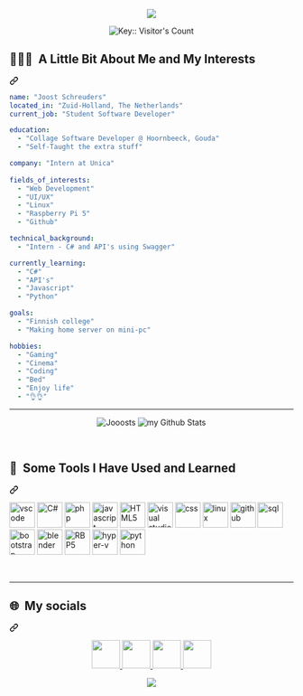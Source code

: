 <p align="center" dir="auto">
<a target="_blank" rel="noopener noreferrer nofollow" href="https://camo.githubusercontent.com/daa279ca78be42b310b9d7d7ea35f996418037e6fc81a54fc91ce6732e7f2e9e/68747470733a2f2f63617073756c652d72656e6465722e76657263656c2e6170702f6170693f747970653d776176696e6726636f6c6f723d6772616469656e7426746578743d48656c6c6f21266865696768743d3130302673656374696f6e3d686561646572"><img src="https://capsule-render.vercel.app/api?type=waving&height=150&color=gradient&text=//%20Hey&textBg=false&animation=blink&descAlignY=90&fontAlignY=30&section=header&reversal=false&fontSize=61"></a>
</p>

<p align="center">
<img src="https://profile-counter.deno.dev/:JoostSchreuders:/count.svg" alt="Key:: Visitor's Count" />
</p>

<div class="markdown-heading" dir="auto"><h2 class="heading-element" dir="auto"> 👨🏻‍💻 &nbsp;A Little Bit About Me and My Interests</h2><a id="user-content--‍-a-little-bit-about-me-and-my-interests" class="anchor" aria-label="Permalink:  👨🏻‍💻 &nbsp;A Little Bit About Me and My Interests" href="#-‍-a-little-bit-about-me-and-my-interests"><svg class="octicon octicon-link" viewBox="0 0 16 16" version="1.1" width="16" height="16" aria-hidden="true"><path d="m7.775 3.275 1.25-1.25a3.5 3.5 0 1 1 4.95 4.95l-2.5 2.5a3.5 3.5 0 0 1-4.95 0 .751.751 0 0 1 .018-1.042.751.751 0 0 1 1.042-.018 1.998 1.998 0 0 0 2.83 0l2.5-2.5a2.002 2.002 0 0 0-2.83-2.83l-1.25 1.25a.751.751 0 0 1-1.042-.018.751.751 0 0 1-.018-1.042Zm-4.69 9.64a1.998 1.998 0 0 0 2.83 0l1.25-1.25a.751.751 0 0 1 1.042.018.751.751 0 0 1 .018 1.042l-1.25 1.25a3.5 3.5 0 1 1-4.95-4.95l2.5-2.5a3.5 3.5 0 0 1 4.95 0 .751.751 0 0 1-.018 1.042.751.751 0 0 1-1.042.018 1.998 1.998 0 0 0-2.83 0l-2.5 2.5a1.998 1.998 0 0 0 0 2.83Z"></path></svg></a></div>

```yaml
name: "Joost Schreuders"
located_in: "Zuid-Holland, The Netherlands"
current_job: "Student Software Developer"

education:
  - "Collage Software Developer @ Hoornbeeck, Gouda"
  - "Self-Taught the extra stuff"

company: "Intern at Unica"
          
fields_of_interests:
  - "Web Development"
  - "UI/UX"
  - "Linux"
  - "Raspberry Pi 5"
  - "Github"

technical_background:
  - "Intern - C# and API's using Swagger"

currently_learning:
  - "C#"
  - "API's"
  - "Javascript"
  - "Python"

goals:
  - "Finnish college"
  - "Making home server on mini-pc"

hobbies:
  - "Gaming"
  - "Cinema"
  - "Coding"
  - "Bed"
  - "Enjoy life"
  - "👌👌"
```

<hr>


</p>
<p align="center">
  <img src="https://github-readme-stats.vercel.app/api/top-langs?username=Jooosts&show_icons=true&locale=en&layout=compact&theme=dracula&hide_border=true&bg_color=00000000" alt="Jooosts" />
  <img src="https://github-readme-stats.vercel.app/api?username=Jooosts&include_all_commits=true&count_private=true&show_icons=true&theme=dracula&bg_color=00000000&hide_border=true&line_height=20&icon_color=50fa7b" alt="my Github Stats"/>
</p>
                         
<br>

<div class="markdown-heading" dir="auto"><h2 class="heading-element" dir="auto"> 🚀 &nbsp;Some Tools I Have Used and Learned</h2><a id="user-content--‍-a-little-bit-about-me-and-my-interests" class="anchor" aria-label="Permalink:  👨🏻‍💻 &nbsp;A Little Bit About Me and My Interests" href="#-‍-a-little-bit-about-me-and-my-interests"><svg class="octicon octicon-link" viewBox="0 0 16 16" version="1.1" width="16" height="16" aria-hidden="true"><path d="m7.775 3.275 1.25-1.25a3.5 3.5 0 1 1 4.95 4.95l-2.5 2.5a3.5 3.5 0 0 1-4.95 0 .751.751 0 0 1 .018-1.042.751.751 0 0 1 1.042-.018 1.998 1.998 0 0 0 2.83 0l2.5-2.5a2.002 2.002 0 0 0-2.83-2.83l-1.25 1.25a.751.751 0 0 1-1.042-.018.751.751 0 0 1-.018-1.042Zm-4.69 9.64a1.998 1.998 0 0 0 2.83 0l1.25-1.25a.751.751 0 0 1 1.042.018.751.751 0 0 1 .018 1.042l-1.25 1.25a3.5 3.5 0 1 1-4.95-4.95l2.5-2.5a3.5 3.5 0 0 1 4.95 0 .751.751 0 0 1-.018 1.042.751.751 0 0 1-1.042.018 1.998 1.998 0 0 0-2.83 0l-2.5 2.5a1.998 1.998 0 0 0 0 2.83Z"></path></svg></a></div>

<p align="left">
<img src="https://cdn.jsdelivr.net/gh/devicons/devicon/icons/vscode/vscode-original.svg" alt="vscode" width="45" height="45"/>
<img src="https://cdn.jsdelivr.net/gh/devicons/devicon@latest/icons/csharp/csharp-original.svg" alt="C#" width="45" height="45"/>        
<img src="https://cdn.jsdelivr.net/gh/devicons/devicon/icons/php/php-original.svg" alt="php" width="45" height="45"/>
<img src="https://cdn.jsdelivr.net/gh/devicons/devicon@latest/icons/javascript/javascript-original.svg" alt="javascript" width="45" height="45"/>
<img src="https://cdn.jsdelivr.net/gh/devicons/devicon@latest/icons/html5/html5-original.svg" alt="HTML5" width="45" height="45"/>
<img src="https://cdn.jsdelivr.net/gh/devicons/devicon@latest/icons/visualstudio/visualstudio-original.svg" alt="visual studio" width="45" height="45"/>
<img src="https://cdn.jsdelivr.net/gh/devicons/devicon@latest/icons/css3/css3-original.svg" alt="css" width="45" height="45"/>
<img src="https://cdn.jsdelivr.net/gh/devicons/devicon@latest/icons/linux/linux-original.svg" alt="linux" width="45" height="45"/>
<img w src="https://github.com/user-attachments/assets/e9555860-1985-459b-93fb-73061fae3ef0" alt="github" width="45" height="45"/>
<img src="https://cdn.jsdelivr.net/gh/devicons/devicon@latest/icons/azuresqldatabase/azuresqldatabase-original.svg" alt="sql" width="45" height="45"/>
<img src="https://cdn.jsdelivr.net/gh/devicons/devicon@latest/icons/bootstrap/bootstrap-original.svg" alt="bootstrap" width="45" height="45"/>  
<img src="https://cdn.jsdelivr.net/gh/devicons/devicon@latest/icons/blender/blender-original.svg" alt="blender" width="45" height="45"/>
<img src="https://cdn.jsdelivr.net/gh/devicons/devicon@latest/icons/raspberrypi/raspberrypi-original.svg" alt="RBP5" width="45" height="45"/>
<img src="https://cdn.jsdelivr.net/gh/devicons/devicon@latest/icons/hyperv/hyperv-original.svg" alt="hyper-v" width="45" height="45"/>    
<img src="https://cdn.jsdelivr.net/gh/devicons/devicon@latest/icons/python/python-original-wordmark.svg" alt="python" width="45" height="45"/>        
</p>

<br>
<hr>

<div class="markdown-heading" dir="auto"><h2 class="heading-element" dir="auto"> 🌐 &nbsp;My socials</h2><a id="user-content--‍-a-little-bit-about-me-and-my-interests" class="anchor" aria-label="Permalink:  👨🏻‍💻 &nbsp;A Little Bit About Me and My Interests" href="#-‍-a-little-bit-about-me-and-my-interests"><svg class="octicon octicon-link" viewBox="0 0 16 16" version="1.1" width="16" height="16" aria-hidden="true"><path d="m7.775 3.275 1.25-1.25a3.5 3.5 0 1 1 4.95 4.95l-2.5 2.5a3.5 3.5 0 0 1-4.95 0 .751.751 0 0 1 .018-1.042.751.751 0 0 1 1.042-.018 1.998 1.998 0 0 0 2.83 0l2.5-2.5a2.002 2.002 0 0 0-2.83-2.83l-1.25 1.25a.751.751 0 0 1-1.042-.018.751.751 0 0 1-.018-1.042Zm-4.69 9.64a1.998 1.998 0 0 0 2.83 0l1.25-1.25a.751.751 0 0 1 1.042.018.751.751 0 0 1 .018 1.042l-1.25 1.25a3.5 3.5 0 1 1-4.95-4.95l2.5-2.5a3.5 3.5 0 0 1 4.95 0 .751.751 0 0 1-.018 1.042.751.751 0 0 1-1.042.018 1.998 1.998 0 0 0-2.83 0l-2.5 2.5a1.998 1.998 0 0 0 0 2.83Z"></path></svg></a></div>

<p align="center" dir="auto">
<a href="https://www.instagram.com/jooost.s/" rel="nofollow">
  <img height="50" src="https://github.com/user-attachments/assets/aa90b277-acc0-47fb-9e57-4c78ad017000" style="max-width: 100%;">
</a>
  
<a href="https://www.linkedin.com/in/joost-schreuders-22bb03279/" rel="nofollow">
  <img height="50" src="https://github.com/user-attachments/assets/b11ca805-f0c7-44c6-9cc6-903ffd00a255" style="max-width: 100%; ">
</a>
<a href="https://www.tiktok.com/@jooost.s" rel="nofollow">
  <img height="50" src="https://github.com/user-attachments/assets/df883830-cc0b-47b0-b130-053f4510d17c" style="max-width: 100%;">
</a>
<a href="https://greasyfork.org/nl/users/1486038-joostschreudes" rel="nofollow">
  <img height="50" src="https://github.com/user-attachments/assets/a68bfc4a-7028-4c07-8e4a-274a74d70255" style="max-width: 100%;">
</a>
</p>





<p align="center" dir="auto">
<a target="_blank" rel="noopener noreferrer nofollow" href="https://camo.githubusercontent.com/daa279ca78be42b310b9d7d7ea35f996418037e6fc81a54fc91ce6732e7f2e9e/68747470733a2f2f63617073756c652d72656e6465722e76657263656c2e6170702f6170693f747970653d776176696e6726636f6c6f723d6772616469656e7426746578743d48656c6c6f21266865696768743d3130302673656374696f6e3d686561646572"><img src="https://capsule-render.vercel.app/api?type=waving&height=150&color=gradient&textBg=false&animation=fadeIn&descAlignY=90&fontAlignY=30&section=footer"></a>
</p>
